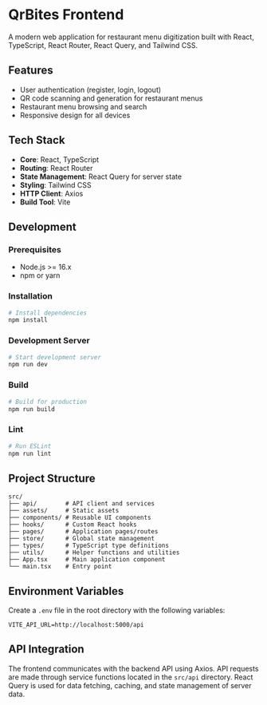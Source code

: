 # QrBites Frontend

A modern web application for restaurant menu digitization built with React, TypeScript, React Router, React Query, and Tailwind CSS.

## Features

- User authentication (register, login, logout)
- QR code scanning and generation for restaurant menus
- Restaurant menu browsing and search
- Responsive design for all devices

## Tech Stack

- **Core**: React, TypeScript
- **Routing**: React Router
- **State Management**: React Query for server state
- **Styling**: Tailwind CSS
- **HTTP Client**: Axios
- **Build Tool**: Vite

## Development

### Prerequisites

- Node.js >= 16.x
- npm or yarn

### Installation

```bash
# Install dependencies
npm install
```

### Development Server

```bash
# Start development server
npm run dev
```

### Build

```bash
# Build for production
npm run build
```

### Lint

```bash
# Run ESLint
npm run lint
```

## Project Structure

```
src/
├── api/        # API client and services
├── assets/     # Static assets
├── components/ # Reusable UI components
├── hooks/      # Custom React hooks
├── pages/      # Application pages/routes
├── store/      # Global state management
├── types/      # TypeScript type definitions
├── utils/      # Helper functions and utilities
├── App.tsx     # Main application component
└── main.tsx    # Entry point
```

## Environment Variables

Create a `.env` file in the root directory with the following variables:

```
VITE_API_URL=http://localhost:5000/api
```

## API Integration

The frontend communicates with the backend API using Axios. API requests are made through service functions located in the `src/api` directory. React Query is used for data fetching, caching, and state management of server data.
